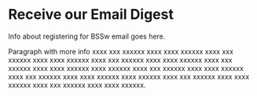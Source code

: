 # Receive our Email Digest

Info about registering for BSSw email goes here.

Paragraph with more info xxxx xxx xxxxxx xxxx xxxx xxxxxx xxxx xxx xxxxxx xxxx xxxx xxxxxx xxxx xxx xxxxxx xxxx xxxx xxxxxx xxxx xxx xxxxxx xxxx xxxx xxxxxx xxxx xxxxxx xxxx xxx xxxxxx xxxx xxxx xxxxxx xxxx xxx xxxxxx xxxx xxxx xxxxxx xxxx xxxxxx xxxx xxx xxxxxx xxxx xxxx xxxxxx xxxx xxx xxxxxx xxxx xxxx xxxxxx.
